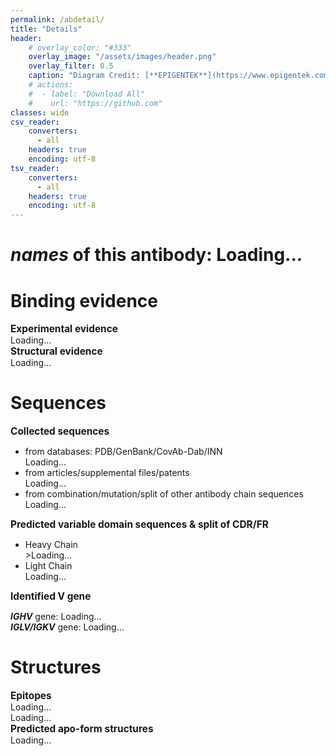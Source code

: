 ```yaml
---
permalink: /abdetail/
title: "Details"
header: 
    # overlay_color: "#333"
    overlay_image: "/assets/images/header.png"
    overlay_filter: 0.5
    caption: "Diagram Credit: [**EPIGENTEK**](https://www.epigentek.com/)"
    # actions:
    #  - label: "Download All"
    #    url: "https://github.com"
classes: wide
csv_reader:
    converters:
      - all
    headers: true
    encoding: utf-8
tsv_reader:
    converters:
      - all
    headers: true
    encoding: utf-8
---
```

<style>
th {
    font-size: 1.4em
}
td {
    font-size: 1.2em; 
    word-break: break-all;
}
div.structure {
    width: 800;
    height: 400px;
    position:relative;
}
td.clickable {
    cursor: pointer;
}
i.clickable {
    cursor: pointer;
}
summary {
    display: inline;
    cursor: pointer;
}
summary h2 {
    display: inline;
    font-size: 1.1em;
}
summary::-webkit-details-marker {
    display: none;
}
details[open] summary * i[class="fas fa-angle-right"] {
    transform: rotate(90deg);
}
</style>
<!-- <link rel="stylesheet" type="text/css" href="https://www.ebi.ac.uk/pdbe/pdb-component-library/css/pdbe-molstar-3.1.0.css"> -->
<link rel="stylesheet" type="text/css" href="https://www.ebi.ac.uk/pdbe/pdb-component-library/css/pdbe-molstar-light-3.1.0.css">
<script type="text/javascript" src="https://www.ebi.ac.uk/pdbe/pdb-component-library/js/pdbe-molstar-plugin-3.1.0.js"></script>
<script type="text/javascript" src="https://raw.githubusercontent.com/douglascrockford/JSON-js/master/json2.js"></script>
<script type="text/javascript" src="https://ajax.googleapis.com/ajax/libs/jquery/1.10.2/jquery.min.js"></script>
<script>
function GetQueryString(name) {
    var reg = new RegExp("(^|&)" + name + "=([^&]*)(&|$)");
    var r = window.location.search.substr(1).match(reg);
    if(r != null) return decodeURI(r[2]);
    return null;
};
</script>
<!-- show collected info -->
<script>
function LoadData(filepath, detailid, donecallback, subsetfunction, showcolname, async=true, onlyfirst=false) {
    $.ajax({
        url: filepath,
        type: "GET",
        async: async,
        dataType: "text",
        success: function(data) {
            var parsed = $.csv.toObjects(data);
            var subset = [];
            $.each(parsed, function(key, value) {
                if (subsetfunction(value)) {
                    subset.push(value);
                };
            });
            if (subset.length > 0) {
                ShowData(subset, detailid, showcolname, onlyfirst=onlyfirst);
            } else {
                $("#header-"+detailid).hide();
                $("#"+detailid).hide();
            };
        },
        error: function() {
            alert("Error in loading data");
            $("#header-"+detailid).hide();
            $("#"+detailid).hide();
        }
    }).done(donecallback);
};
function ShowData(subset, detailparaid, colname, onlyfirst=false) {
    if (typeof colname === "string") {
        if ((subset.length > 1) && (!onlyfirst)) {
            $("#"+detailparaid).html("<ul></ul>");
            $.each(subset, function(key, value) {
                $("#"+detailparaid+" ul").append("<li>" + value[colname] + "</li>"); 
            });
        } else {
            $("#"+detailparaid).html(subset[0][colname]);
        };
    } else {
        $("#"+detailparaid).html("<table><thead><tr></tr></thead><tbody></tbody></table>");
        $.each(colname, function(key, value) {
            $("#"+detailparaid+" thead tr").append("<th>" + value + "</th>");
        });
        $.each(subset, function(rowinidx, row) {
            var row_contents = "<tr style='height: 15px'>";
            $.each(colname, function(key, value) {
                row_contents +="<td column='" + value + "'>" + row[value] + "</td>";
            });
            row_contents += "</tr>";
            $("#"+detailparaid+" tbody").append(row_contents);
        });
    };
};
function DOI_callback() { $.each($("td[column='DOI']"), function(idx, td) { $(td).html("<a href='https://doi.org/" + $(td).text() + "'>" + $(td).text() + "</a>")}) };
function binding_callback() {
    $.each($("td[column='binding']"), function(idx, td) {
        if ($(td).text() === "1") {
            var bool_binding = "Yes";
        } else if ($(td).text() === "0") {
            var bool_binding = "No";
        };
        $(td).html(bool_binding);
    });
};
function seq_callback(selector="td[column='Hseq']", style="overflow-y: scroll; overflow-x: hidden; max-height: 100px", linelength=-1) {
    $.each($(selector), function(idx, td) {
        var seq = $(td).text();
        if (linelength > 0) {
            var num_lines = Math.ceil(seq.length / linelength);
            $(td).html("");
            for (var i = 0; i < num_lines; i++) {
                var styleddiv = "<div id='fvseq-line-"+i+"' style='"+style+"' datatype='seq'>";
                var subseq = seq.substring(i * linelength, (i + 1) * linelength);
                styleddiv = styleddiv + subseq + "</div>";
                $(td).append(styleddiv);
            };
            $(td).append("<div id='temp-region' hidden></div>");
            LoadData("../_data/tables/region.csv", "temp-region", function() {}, function(value) { return value["seq"]===seq }, "region", false, onlyfirst=true);
            var region = $("#temp-region").text().replace(/\s+/g, "");
            for (var i = 0; i < num_lines; i++) {
                var subregion = region.substring(i * linelength, (i + 1) * linelength);
                var styledregiondiv = "<div id='fvregion-line-"+i+"' style='"+style+"' datatype='region'>"+subregion+"</div>";
                $(td).find("#fvseq-line-"+i).after(styledregiondiv);
            };
            $("#temp-region").remove();
        } else {
            var styleddiv = "<div style='"+style+"'>";
            $(td).html(styleddiv + seq + "</div>");
        }
    });
};
function copy_fvseq(tocopy_id) {
    var tocopytext = "";
    $.each($("#"+tocopy_id+" div[datatype='seq']"), function(idx, div) {
        var partseq = $(div).text();
        tocopytext += partseq;
        navigator.clipboard.writeText(tocopytext);
    });
};
function db_callback(selector) {
    $.each($(selector+" td[column='source']"), function(idx, td) {
        if ($(td).text() === "pdb") {
            var formatted_db = "PDB";
            var hsource_id = $(td).parent().find("td[column='Hsource_id']");
            var lsource_id = $(td).parent().find("td[column='Lsource_id']");
            var pdbcode = $(hsource_id).text().substring(0, 4);
            hsource_id.html("<a href='https://www.rcsb.org/fasta/entry/" + pdbcode + "/display'>" + hsource_id.text() + "</a>");
            lsource_id.html("<a href='https://www.rcsb.org/fasta/entry/" + pdbcode + "/display'>" + lsource_id.text() + "</a>");
        } else if ($(td).text() === "genbank") {
            var formatted_db = "GenBank";
        } else if ($(td).text() === "CoVAbDab") {
            var formatted_db = "CoVAb-Dab";
        } else if ($(td).text() === "sup.") {
            var hsource_id = $(td).parent().find("td[column='Hsource_id']");
            var lsource_id = $(td).parent().find("td[column='Lsource_id']");
            hsource_id.html("<a href='https://doi.org/" + hsource_id.text() + "'>" + hsource_id.text() + "</a>");
            lsource_id.html("<a href='https://doi.org/" + lsource_id.text() + "'>" + lsource_id.text() + "</a>");
        // } else if ($(td).text() === "INN") {
        //     var hsource_id = $(td).parent().find("td[column='Hsource_id']");
        //     var lsource_id = $(td).parent().find("td[column='Lsource_id']");
        } else {
        };
        $(td).html(formatted_db);
    });
};
function pdb_callback(selector, columnname="HC_instance_id") {
    $.each($(selector+" td[column='" + columnname + "']"), function(idx, td) {
        var pdbcode = $(td).text().split(".")[0];
        var formatted_pdb = "<a href='https://www.rcsb.org/3d-view/" + pdbcode + "'>" + $(td).text() + "</a>";
        $(td).html(formatted_pdb);
    });
};
function visualize_epitope(epitope_viewerInstance, epitopes_selections) {
    epitope_viewerInstance.visual.reset({ camera: false, theme: true });
//    epitope_viewerInstance.visual.focus([{start_residue_number: 319, end_residue_number: 541}]);
    epitope_viewerInstance.visual.select({data:[{start_residue_number: 319, end_residue_number: 541, focus: true, sideChain: false}], nonSelectedColor:{r:255, g:255, b:255}});
//    epitope_viewerInstance.visual.clearSelection();
    epitope_viewerInstance.visual.select(epitopes_selections);
    epitope_viewerInstance.visual.highlight(epitopes_selections);
};
function epitope_callback(toshow_id) {
    $.ajax({
        url: "../_data/tables/epitope_group.csv",
        type: "GET",
        async: false,
        dataType: "text",
        success: function(data) {
            var parsed = $.csv.toObjects(data);
            $("#"+toshow_id+" thead tr").append("<th>epitope</th>");
            $.each($("#"+toshow_id+" tbody td[column='HC_instance_id']"), function(key, td) {
                var hc_instance_id = $(td).text();
                var epitopes = "";
                $.each(parsed, function(key, value) {
                    if (value["HC_instance_id"] === hc_instance_id) {
                        epitopes = value["epitope"];
                    };
                });
                var epitopes_selections = [];
                $.each(epitopes.split(";"), function(key, value) {
                    epitopes_selections.push({
                        color:{r:0, g:0, b:255},
                        residue_number: parseInt(value.substring(0, value.length-1)),
                        sideChain: false,
                        focus: false,
                    });
                });
                var serialized_epitopes_selections = "{data:" + JSON.stringify(epitopes_selections) + "}";
                $(td).parent().append("<td class='clickable' onclick='visualize_epitope(epitope_viewerInstance, " + serialized_epitopes_selections + ")'>"+epitopes+"</td>");
            })
        }
    });
};
function abtype_callback(toshow_id) {
    $.ajax({
        url: "../_data/tables/ab_type.csv",
        type: "GET",
        async: true,
        dataType: "text",
        success: function(data) {
            var parsed = $.csv.toObjects(data);
            $("#"+toshow_id+" thead tr").append("<th>form</th>");
            $.each($("#"+toshow_id+" tbody tr"), function(key, tr) {
                var hseq = $(tr).find("td[column='Hseq']").text();
                var lseq = $(tr).find("td[column='Lseq']").text();
                var form = "";
                $.each(parsed, function(key, value) {
                    if ((value["Hseq"] === hseq) && (value["Lseq"] === lseq)) {
                        form = value["ab_type"];
                    };
                });
                $(tr).append("<td>"+form+"</td>");
            })
        }
    });
};
function click_changecolor(element) {
    if (element.style.color === "grey") {
        element.style.color = "black";
    } else {
        element.style.color = "grey";
    }
}
$("#page-title").text("Loading tables...");
$(document).ready(function(){
    // names
    var ab_idx = GetQueryString("ab_idx");
    LoadData("../_data/tables/name.csv", "detail-all_names", function() {}, function(value) { return ((value["all_names"]!=="") && (value["ab_idx"]===ab_idx)) }, "all_names");
    // evidence
    var exp_evidence_colnames = ["DOI", "target", "binding", "target_type", "Ab_type", "evidence", "KD", "source"];
    LoadData("../_data/tables/evidence.csv", "detail-exp_evidence", function() { DOI_callback(); binding_callback(); }, function(value) { return (value["DOI"]!=="") && (value["ab_idx"]===ab_idx) }, exp_evidence_colnames);
    var struct_evidence_colnames = ["source", "target", "binding", "target_type", "Ab_type"];
    LoadData("../_data/tables/evidence.csv", "detail-struct_evidence", binding_callback, function(value) { return( value["pdb"]!=="") && (value["ab_idx"]===ab_idx) }, struct_evidence_colnames, false);
    // record
    var pdb_record_colnames = ["Hseq", "Lseq", "source", "Hsource_id", "Lsource_id"];
    LoadData("../_data/tables/record.csv", "detail-pdb_record", function() { db_callback("#detail-pdb_record"); seq_callback("td[column='Hseq']"); seq_callback("td[column='Lseq']"); abtype_callback("detail-pdb_record");}, function(value) {return (["pdb","genbank","CoVAbDab","INN"].includes(value["source"])) && (value["ab_idx"]===ab_idx) }, pdb_record_colnames, false);
    var sup_record_colnames = ["Hseq", "Lseq", "source", "Hsource_id", "Lsource_id"];
    LoadData("../_data/tables/record.csv", "detail-sup_record", function() { db_callback("#detail-sup_record"); seq_callback("td[column='Hseq']"); seq_callback("td[column='Lseq']"); abtype_callback("detail-sup_record");}, function(value) {return (["sup.","patent"].includes(value["source"])) && (value["ab_idx"]===ab_idx) }, sup_record_colnames, false);
    LoadData("../_data/tables/record.csv", "detail-transform_record", function() { seq_callback("td[column='Hseq']"); seq_callback("td[column='Lseq']"); abtype_callback("detail-transform_record");}, function(value) {return (["combination","mutation","split"].includes(value["source"])) && (value["ab_idx"]===ab_idx) }, sup_record_colnames, false);
    // vgene
    LoadData("../_data/tables/vgene.csv", "detail-vhgene", function() {}, function(value) { return (value["chain"]==="H") && (value["ab_idx"]===ab_idx) }, "V gene");
    LoadData("../_data/tables/vgene.csv", "detail-vlgene", function() {}, function(value) { return (value["chain"]==="L") && (value["ab_idx"]===ab_idx) }, "V gene");
    // vseq & numbering
    $("div[dbsource='record']").ready(function() {
        var hseq_cols = $("td[column='Hseq']");
        var hseqs = [];
        $.each(hseq_cols, function(idx, td) {
            hseqs.push($(td).text());
        });
        LoadData("../_data/tables/trunct2fv.csv", "detail-hvseq", function() { seq_callback("#detail-hvseq","font-family: monospace;",linelength=80); }, function(value) { return hseqs.includes(value["seq"]) }, "seq_vdomain", false, onlyfirst=true);
        var lseq_cols = $("td[column='Lseq']");
        var lseqs = [];
        $.each(lseq_cols, function(idx, td) {
            lseqs.push($(td).text());
        });
        LoadData("../_data/tables/trunct2fv.csv", "detail-lvseq", function() { seq_callback("#detail-lvseq","font-family: monospace;",linelength=80);}, function(value) { return lseqs.includes(value["seq"]) }, "seq_vdomain", false, onlyfirst=true);
    });
    // epitope
    $("div[dbsource='evidence']").ready(function() {
        $.ajax({
            url: "../_data/tables/pdb_chain_idmapping.csv",
            type: "GET",
            async: false,
            dataType: "text",
            success: function(data) {
                var parsed = $.csv.toObjects(data);
                var pdb_instances = [];
                for (var td of $("#detail-struct_evidence td[column='source']")) {
                    var pdb_entities = $(td).text().split(";");
                    if (pdb_entities.length === 2) {
                        var pairing_filename = "pdb_ab_rbd_pairing.csv";
                        $("#detail-pdb_nb").hide();
                        var toshow_id = "detail-pdb_ab";
                        var toshow_colnames = ["HC_instance_id","LC_instance_id","spike_instance_id"];
                    } else if (pdb_entities.length === 1) {
                        var pairing_filename = "pdb_nb_rbd_pairing.csv";
                        $("#detail-pdb_ab").hide();
                        var toshow_id = "detail-pdb_nb";
                        var toshow_colnames = ["HC_instance_id","spike_instance_id"];
                    } else {
                    };
                    var subset = [];
                    $.each(parsed, function(key, value) {
                        if (pdb_entities.includes(value["entity"])) { subset.push(value); };
                    });
                    var sorted = subset.sort(function(a, b) {
                        return a["chain"].localeCompare(b["chain"]);
                    });``
                    $.each(sorted, function(key, value) {
                        pdb_instances.push(value["instance"]);
                    })
                };
                LoadData("../_data/tables/"+pairing_filename, toshow_id, function() {pdb_callback("#"+toshow_id, "HC_instance_id"); pdb_callback("#"+toshow_id, "LC_instance_id"); pdb_callback("#"+toshow_id, "spike_instance_id"); epitope_callback(toshow_id);}, function(value) { return pdb_instances.includes(value["HC_instance_id"]) }, toshow_colnames, false);
            },
        });
    });
    $("details summary h2").click(function(){
        click_changecolor(this);
    });
    $("#page-title").text("Details");
});

</script>
<h1><span><em>names</em> of this antibody: </span><span id="detail-all_names">Loading...</span></h1>
<h1 id="header-binding-evidence">Binding evidence</h1>
<details open><summary>
<h2 id="header-detail-exp_evidence">Experimental evidence  <i class="fas fa-angle-right"></i></h2></summary>
<div class="notice" id="detail-exp_evidence" dbsource="evidence">Loading...</div></details>
<details open><summary>
<h2 id="header-detail-struct_evidence">Structural evidence  <i class="fas fa-angle-right"></i></h2></summary>
<div class="notice" id="detail-struct_evidence" dbsource="evidence">Loading...</div></details>
<h1 id="header-sequences">Sequences</h1>
<details open><summary>
<h2 id="header-collected-sequences">Collected sequences  <i class="fas fa-angle-right"></i></h2></summary>
<ul>
<li id="header-detail-pdb_record">from databases: PDB/GenBank/CovAb-Dab/INN
<div class="notice" id="detail-pdb_record" dbsource="record">Loading...</div></li>
<li id="header-detail-sup_record">from articles/supplemental files/patents
<div class="notice" id="detail-sup_record" dbsource="record">Loading...</div></li>
<li id="header-detail-transform_record">from combination/mutation/split of other antibody chain sequences
<div class="notice" id="detail-transform_record" dbsource="record">Loading...</div></li>
</ul>
</details>
<details open><summary>
<h2 id="header-fv-region">Predicted variable domain sequences & split of CDR/FR  <i class="fas fa-angle-right"></i></h2></summary>
<ul>
<li id="header-detail-hvseq">Heavy Chain <i class="fas fa-copy clickable" onclick="copy_fvseq('detail-hvseq')"></i>
<div class="notice" id="detail-hvseq" dbsource="trunct2fv">>Loading...</div></li>
<li id="header-detail-lvseq">Light Chain <i class="fas fa-copy clickable" onclick="copy_fvseq('detail-lvseq')"></i>
<div class="notice" id="detail-lvseq" dbsource="trunct2fv">Loading...</div></li>
</ul>
</details>
<details open><summary>
<h2 id="header-identified-vgene">Identified V gene  <i class="fas fa-angle-right"></i></h2></summary>
<p class="notice"><span><em><strong>IGHV</strong></em> gene: </span><span id="detail-vhgene" dbsource="vgene">Loading...</span><br><span><em><strong>IGLV/IGKV</strong></em> gene: </span><span id="detail-vlgene" dbsource="vgene">Loading...</span></p>
</details>
<h1 id="header-structures">Structures</h1>
<details open><summary>
<h2 id="header-epitope">Epitopes  <i class="fas fa-angle-right"></i></h2></summary>
<div class="notice" id="detail-pdb_ab" dbsource="pdb_chain_idmapping">Loading...</div>
<div class="notice" id="detail-pdb_nb" dbsource="pdb_chain_idmapping">Loading...</div>
<div id="visualize-epitope" class="structure" hidden></div>
</details>
<details open><summary>
<h2 id="header-igfold">Predicted apo-form structures <i class="fas fa-angle-right"></i></h2></summary>
<div id="loading-visualize-igfold">Loading...</div>
<div id="visualize-igfold" class="structure" hidden></div>
</details>

<script>
$("#visualize-epitope").show();
var epitope_viewerInstance = new PDBeMolstarPlugin();
var options = {
    customData: { url: 'https://www.ebi.ac.uk/pdbe/model-server/v1/7wz2/atoms?label_entity_id=1&auth_asym_id=A&encoding=bcif', format: 'cif', binary:true },
    hideControls: true,
    landscape: true,
    pdbeLink: true,
    sequencePanel: true,
    bgColor: {r:255, g:255, b:255},
}
var viewerContainer = document.getElementById('visualize-epitope');
epitope_viewerInstance.render(viewerContainer, options);
epitope_viewerInstance.events.loadComplete.subscribe(function() {
//    epitope_viewerInstance.visual.focus([{start_residue_number: 319, end_residue_number: 541}]);
    epitope_viewerInstance.visual.select({data:[{start_residue_number: 319, end_residue_number: 541, focus: true, sideChain: false}], nonSelectedColor:{r:255, g:255, b:255}});
//    epitope_viewerInstance.visual.clearSelection();
});
// visualize igfold structures
var ab_idx = GetQueryString("ab_idx");
var structurefilepath = "../assets/igfold/"+ab_idx+".pdb";
$.ajax({
    url: structurefilepath,
    type: "HEAD",
    error: function() {
        $("#loading-visualize-igfold").text("Structures not available.");
    },
    success: function() {
        $("#loading-visualize-igfold").text("");
        $("#visualize-igfold").show();
        var viewerInstance = new PDBeMolstarPlugin();
        var options = {
            customData: { url: structurefilepath, format: 'pdb'},
            hideControls: true,
            landscape: true,
            pdbeLink: false,
            sequencePanel: true,
            bgColor: {r:255, g:255, b:255},
        }
        var viewerContainer = document.getElementById('visualize-igfold');
        viewerInstance.render(viewerContainer, options);
    }
})

</script>